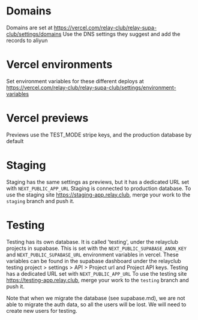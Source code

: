# Domains

Domains are set at
https://vercel.com/relay-club/relay-supa-club/settings/domains
Use the DNS settings they suggest and add the records to aliyun

# Vercel environments

Set environment variables for these different deploys at https://vercel.com/relay-club/relay-supa-club/settings/environment-variables

# Vercel previews

Previews use the TEST_MODE stripe keys, and the production database by default

# Staging

Staging has the same settings as previews, but it has a dedicated URL set with `NEXT_PUBLIC_APP_URL`
Staging is connected to production database.
To use the staging site https://staging-app.relay.club, merge your work to the `staging` branch and push it.

# Testing

Testing has its own database. It is called 'testing', under the relayclub projects in supabase. This is set with the `NEXT_PUBLIC_SUPABASE_ANON_KEY` and `NEXT_PUBLIC_SUPABASE_URL` environment variables in vercel. These variables can be found in the supabase dashboard under the relayclub testing project > settings > API > Project url and Project API keys.
Testing has a dedicated URL set with `NEXT_PUBLIC_APP_URL`
To use the testing site https://testing-app.relay.club, merge your work to the `testing` branch and push it.

Note that when we migrate the database (see supabase.md), we are not able to migrate the auth data, so all the users will be lost. We will need to create new users for testing.
